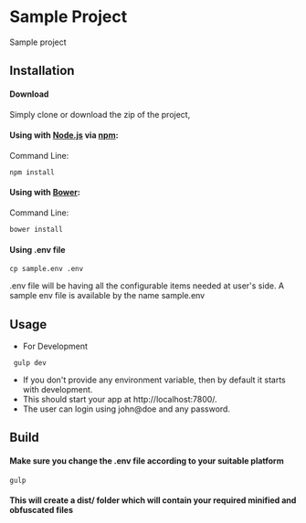 # Sample Project

Sample project

## Installation

#### Download

Simply clone or download the zip of the project,

#### Using with [Node.js](http://nodejs.org) via [npm](https://www.npmjs.org/):

Command Line:

```shell
npm install
```

#### Using with [Bower](http://bower.io):

Command Line:

```shell
bower install
```

#### Using .env file
```shell
cp sample.env .env
```

.env file will be having all the configurable items needed at user's side. A sample env file is available by the name sample.env

## Usage

- For Development
```shell
 gulp dev
```
- If you don't provide any environment variable, then by default it starts with development.
- This should start your app at http://localhost:7800/.
- The user can login using john@doe and any password.

## Build

#### Make sure you change the .env file according to your suitable platform

```shell
gulp
```

#### This will create a dist/ folder which will contain your required minified and obfuscated files